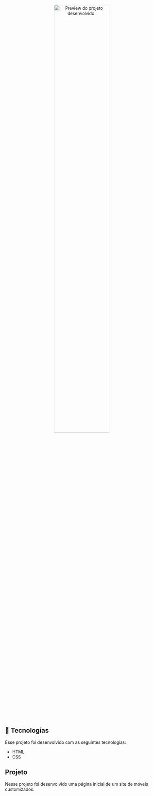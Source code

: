 <p align="center">
  <img alt="Preview do projeto desenvolvido." src="imagens/imgdosite.jpg" width="60%">
</p>


## 🚀 Tecnologias

Esse projeto foi desenvolvido com as seguintes tecnologias:

- HTML
- CSS

## Projeto

Nesse projeto foi desenvolvido uma página inicial de um site de móveis customizados.
